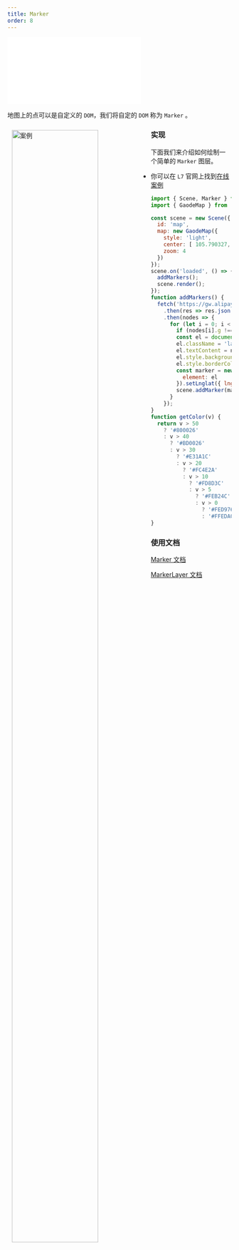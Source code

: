 ```yaml
---
title: Marker
order: 8
---
```

<embed src="@/docs/common/style.md"></embed>

地图上的点可以是自定义的 `DOM`，我们将自定的 `DOM` 称为 `Marker` 。

<div>
  <div style="width:60%;float:left; margin: 10px;">
    <img  width="80%" alt="案例" src='https://gw.alipayobjects.com/mdn/rms_855bab/afts/img/A*2vBbRYT2bgIAAAAAAAAAAABkARQnAQ'>
  </div>
</div>

### 实现

下面我们来介绍如何绘制一个简单的 `Marker` 图层。

- 你可以在 `L7` 官网上找到[在线案例](/zh/examples/component/marker#marker)

```javascript
import { Scene, Marker } from '@antv/l7';
import { GaodeMap } from '@antv/l7-maps';

const scene = new Scene({
  id: 'map',
  map: new GaodeMap({
    style: 'light',
    center: [ 105.790327, 36.495636 ],
    zoom: 4
  })
});
scene.on('loaded', () => {
  addMarkers();
  scene.render();
});
function addMarkers() {
  fetch('https://gw.alipayobjects.com/os/basement_prod/67f47049-8787-45fc-acfe-e19924afe032.json')
    .then(res => res.json())
    .then(nodes => {
      for (let i = 0; i < nodes.length; i++) {
        if (nodes[i].g !== '1' || nodes[i].v === '') { continue; }
        const el = document.createElement('label');
        el.className = 'labelclass';
        el.textContent = nodes[i].v + '℃';
        el.style.background = getColor(nodes[i].v);
        el.style.borderColor = getColor(nodes[i].v);
        const marker = new Marker({
          element: el
        }).setLnglat({ lng: nodes[i].x * 1, lat: nodes[i].y });
        scene.addMarker(marker);
      }
    });
}
function getColor(v) {
  return v > 50
    ? '#800026'
    : v > 40
      ? '#BD0026'
      : v > 30
        ? '#E31A1C'
        : v > 20
          ? '#FC4E2A'
          : v > 10
            ? '#FD8D3C'
            : v > 5
              ? '#FEB24C'
              : v > 0
                ? '#FED976'
                : '#FFEDA0';
}
```

### 使用文档

[Marker 文档](/zh/docs/api/component/marker/marker)

[MarkerLayer 文档](/zh/docs/api/component/marker/markerLayer)
